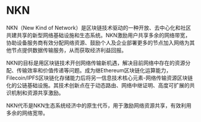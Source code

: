 # NKN

NKN（New Kind of Network）是区块链技术驱动的一种开放、去中心化和社区共建共享的新型网络基础设施和生态系统。NKN激励用户共享多余的网络带宽， 协助设备服务商有效分配网络资源、鼓励个人及企业部署更多的节点加入网络为其他节点提供数据传输服务，从而获取经济利益回报。

NKN的目标是用区块链技术开创网络传输新机遇，解决目前网络中存在的资源分配、传输效率和价值传递等问题。成为继Ethereum区块链化运算能力，Filecoin/IPFS区块链化存储能力后将另一信息技术核心元素-网络传输资源区块链化的公链基础设施。其技术创新点在于动态路由、网络中继证明、高度可扩展的共识机制和资源共享激励。

NKN代币是NKN生态系统经济中的原生代币，用于激励网络资源共享，有效利用多余的网络宽带。

